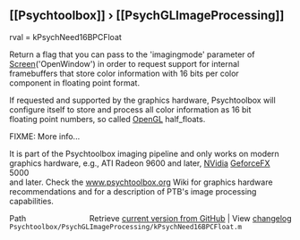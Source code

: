 ## [[Psychtoolbox]] &#8250; [[PsychGLImageProcessing]]

rval = kPsychNeed16BPCFloat  
  
Return a flag that you can pass to the 'imagingmode' parameter of  
[Screen](Screen)('OpenWindow') in order to request support for internal  
framebuffers that store color information with 16 bits per color  
component in floating point format.  
  
If requested and supported by the graphics hardware, Psychtoolbox will  
configure itself to store and process all color information as 16 bit  
floating point numbers, so called [OpenGL](OpenGL) half\_floats.  
  
FIXME: More info...  
  
It is part of the Psychtoolbox imaging pipeline and only works on modern  
graphics hardware, e.g., ATI Radeon 9600 and later, [NVidia](NVidia) [GeforceFX](GeforceFX) 5000  
and later. Check the www.psychtoolbox.org Wiki for graphics hardware  
recommendations and for a description of PTB's image processing  
capabilities.  




<div class="code_header" style="text-align:right;">
  <span style="float:left;">Path&nbsp;&nbsp;</span> <span class="counter">Retrieve <a href=
  "https://raw.github.com/Psychtoolbox-3/Psychtoolbox-3/beta/Psychtoolbox/PsychGLImageProcessing/kPsychNeed16BPCFloat.m">current version from GitHub</a> | View <a href=
  "https://github.com/Psychtoolbox-3/Psychtoolbox-3/commits/beta/Psychtoolbox/PsychGLImageProcessing/kPsychNeed16BPCFloat.m">changelog</a></span>
</div>
<div class="code">
  <code>Psychtoolbox/PsychGLImageProcessing/kPsychNeed16BPCFloat.m</code>
</div>

